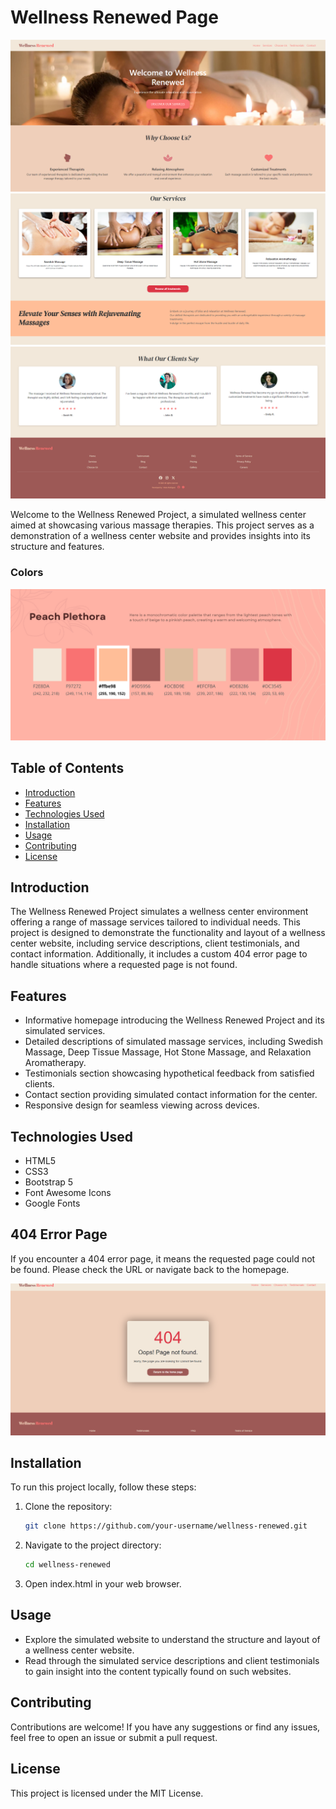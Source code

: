 # Wellness Renewed Page

![Wellness Renewed](https://github.com/mariart-dev/Wellness-Page/blob/1add3af400ec3f73eadcf38e23b5d618a4a216d8/img/Captura1.png)
![Wellness Renewed](https://github.com/mariart-dev/Wellness-Page/blob/c5ec0da915542df9223c9ac1547e89cf3c667638/img/Captura2.png)
![Wellness Renewed](https://github.com/mariart-dev/Wellness-Page/blob/c5ec0da915542df9223c9ac1547e89cf3c667638/img/Captura3.png)

Welcome to the Wellness Renewed Project, a simulated wellness center aimed at showcasing various massage therapies. This project serves as a demonstration of a wellness center website and provides insights into its structure and features.

### Colors

![Colors](https://github.com/mariart-dev/Wellness-Page/blob/75ee858518eeb845072c4414ac684b400699e648/img/Colors.png)

## Table of Contents

- [Introduction](#introduction)
- [Features](#features)
- [Technologies Used](#technologies-used)
- [Installation](#installation)
- [Usage](#usage)
- [Contributing](#contributing)
- [License](#license)

## Introduction

The Wellness Renewed Project simulates a wellness center environment offering a range of massage services tailored to individual needs. This project is designed to demonstrate the functionality and layout of a wellness center website, including service descriptions, client testimonials, and contact information. Additionally, it includes a custom 404 error page to handle situations where a requested page is not found.

## Features

- Informative homepage introducing the Wellness Renewed Project and its simulated services.
- Detailed descriptions of simulated massage services, including Swedish Massage, Deep Tissue Massage, Hot Stone Massage, and Relaxation Aromatherapy.
- Testimonials section showcasing hypothetical feedback from satisfied clients.
- Contact section providing simulated contact information for the center.
- Responsive design for seamless viewing across devices.

## Technologies Used

- HTML5
- CSS3
- Bootstrap 5
- Font Awesome Icons
- Google Fonts

## 404 Error Page

If you encounter a 404 error page, it means the requested page could not be found. Please check the URL or navigate back to the homepage.

![Wellness Renewed](https://github.com/mariart-dev/Wellness-Page/blob/c5ec0da915542df9223c9ac1547e89cf3c667638/img/Captura4.png)

## Installation

To run this project locally, follow these steps:

1. Clone the repository:

   ```bash
   git clone https://github.com/your-username/wellness-renewed.git

2. Navigate to the project directory:
   ```bash
   cd wellness-renewed

3. Open index.html in your web browser.

## Usage

- Explore the simulated website to understand the structure and layout of a wellness center website.
- Read through the simulated service descriptions and client testimonials to gain insight into the content typically found on such websites.

## Contributing

Contributions are welcome! If you have any suggestions or find any issues, feel free to open an issue or submit a pull request.

## License

This project is licensed under the MIT License.

